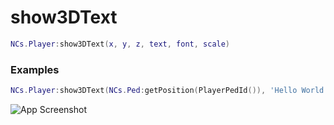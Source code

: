 # show3DText  

```lua
NCs.Player:show3DText(x, y, z, text, font, scale)
```

### Examples
```lua
NCs.Player:show3DText(NCs.Ped:getPosition(PlayerPedId()), 'Hello World!', 4, 5.0)
```

![App Screenshot](https://cdn.discordapp.com/attachments/859092448427638804/982913525548736573/unknown.png)